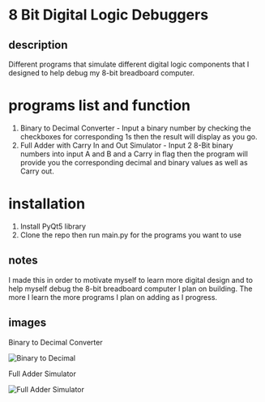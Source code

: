 # 8 Bit Digital Logic Debuggers

## description
Different programs that simulate different digital logic components that I designed to help debug my 8-bit breadboard computer.

# programs list and function

1. Binary to Decimal Converter - Input a binary number by checking the checkboxes for corresponding 1s then the result will display as you go.
2. Full Adder with Carry In and Out Simulator - Input 2 8-Bit binary numbers into input A and B and a Carry in flag then the program will provide you the corresponding decimal and binary values as well as Carry out.

# installation

1. Install PyQt5 library
2. Clone the repo then run main.py for the programs you want to use

## notes

I made this in order to motivate myself to learn more digital design and to help myself debug the 8-bit breadboard computer I plan on building. The more I learn the more programs I plan on adding as I progress.

## images
Binary to Decimal Converter

![Binary to Decimal](https://cdn.discordapp.com/attachments/563283331345678338/712890337349074994/unknown.png)

Full Adder Simulator

![Full Adder Simulator](https://cdn.discordapp.com/attachments/563283331345678338/712890637581549638/unknown.png)
